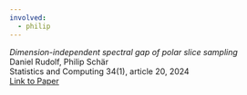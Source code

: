 ```yaml
---
involved:
  - philip
---
```


*Dimension-independent spectral gap of polar slice sampling*  
Daniel Rudolf, Philip Schär  
Statistics and Computing 34(1), article 20, 2024  
[Link to Paper](https://doi.org/10.1007/s11222-023-10335-y)
